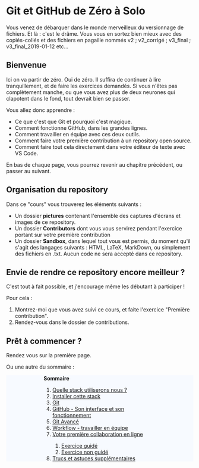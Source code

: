 # Git et GitHub de Zéro à Solo

Vous venez de débarquer dans le monde merveilleux du versionnage de fichiers. Et là : c'est le drâme. Vous vous en sortez bien mieux avec des copiés-collés et des fichiers en pagaille nommés v2 ; v2_corrigé ; v3_final ; v3_final_2019-01-12 etc...

## Bienvenue <a id="Bienvenu"></a>

Ici on va partir de zéro. Oui de zéro. Il suffira de continuer à lire tranquillement, et de faire les exercices demandés. Si vous n'êtes pas complètement manche, ou que vous avez plus de deux neurones qui clapotent dans le fond, tout devrait bien se passer.

Vous allez donc apprendre : 

- Ce que c'est que Git et pourquoi c'est magique.
- Comment fonctionne GitHub, dans les grandes lignes.
- Comment travailler en équipe avec ces deux outils.
- Comment faire votre première contribution à un repository open source.
- Comment faire tout cela directement dans votre éditeur de texte avec VS Code.

En bas de chaque page, vous pourrez revenir au chapitre précédent, ou passer au suivant.



## Organisation du repository

Dans ce "cours" vous trouverez les éléments suivants : 

- Un dossier **pictures** contenant l'ensemble des captures d'écrans et images de ce repository.
- Un dossier **Contributors** dont vous vous servirez pendant l'exercice portant sur votre première contribution
- Un dossier **Sandbox**, dans lequel tout vous est permis, du moment qu'il s'agit des langages suivants : HTML, LaTeX, MarkDown, ou simplement des fichiers en .txt. Aucun code ne sera accepté dans ce repository.



## Envie de rendre ce repository  encore meilleur ?

C'est tout à fait possible, et j'encourage même les débutant à participer !

Pour cela : 

1. Montrez-moi que vous avez suivi ce cours, et faite l'exercice "Première contribution".
2. Rendez-vous dans le dossier de contributions.



## Prêt à commencer ?

Rendez vous sur la première page.

Ou une autre du sommaire : 



<div id="toc_container" style="background-color: #f7faff;">
<div id="toc-wrapper" style="display: block; margin-left: auto;margin-right: auto; width: 60%;">
<p class="toc_title"><strong>Sommaire</strong></p>
<ol class="toc_list">
  <li><a href="01-Stack.md">Quelle stack utiliserons nous ?</a></li>
  <li><a href="02-Installation.md">Installer cette stack</a></li>
  <li><a href="03-Git.md">Git</a></li>
  <li><a href="04-GitHub.md">GitHub - Son interface et son fonctionnement</a></li>
  <li><a href="05-GitAdvanced.md">Git Avancé</a></li>
  <li><a href="06-Workflow.md">Workflow - travailler en équipe</a></li>
  <li><a href="07-FirstContribution.md">Votre première collaboration en ligne</a></li>
  <ol>
    <li><a href="07-FirstContribution.md#ExerciceG">Exercice guidé</a></li>
    <li><a href="07-FirstContribution.md#ExerciceNG">Exercice non guidé</a></li>
  </ol>
  <li><a href="08-AdditionnalTricks.md">Trucs et astuces supplémentaires</a></li>
</ol>
</div>
</div>

